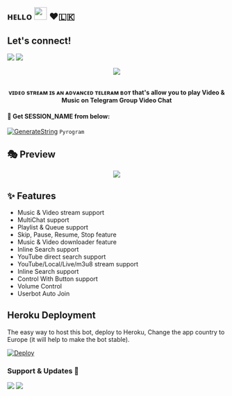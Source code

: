 ## ʜᴇʟʟᴏ <img src="https://github.com/TheDudeThatCode/TheDudeThatCode/blob/master/Assets/Hi.gif" width="29px"> ❤️🇱🇰

## Let's connect!
<p>
    <a href="https://t.me/doozylab_lk" target="blank"><img src="https://img.shields.io/badge/@ᴅᴏᴏᴢʏ_ʟᴀʙ_ʟᴋ-30302f?style=flat&logo=telegram" /></a>
    <a href="https://t.me/doozylabmusicbot" target="blank"><img src="https://img.shields.io/badge/@ᴅᴇᴍᴏ_ʙᴏᴛ-30302f?style=flat&logo=telegram" /></a>


<p align="center"><a href="https://t.me/doozylab"><img src="https://telegra.ph/file/a381b439e2bf6c61703f9.png"></a></p>
<p align="center">
    <br><b>ᴠɪᴅᴇᴏ sᴛʀᴇᴀᴍ ɪs ᴀɴ ᴀᴅᴠᴀɴᴄᴇᴅ ᴛᴇʟᴇʀᴀᴍ ʙᴏᴛ that's allow you to play Video & Music on Telegram Group Video Chat</b><br>
</p>


#### 🧪 Get SESSION_NAME from below:

[![GenerateString](https://img.shields.io/badge/repl.it-generateString-yellowgreen)](https://replit.com/@doozylab-lk/Session-String-Generator-SL?v=1) ``Pyrogram``




## 🎭 Preview
<p align="center">
  <img src="https://telegra.ph/file/924af9899e7825d9427e3.jpg">
</p>

## ✨ Features
- Music & Video stream support
- MultiChat support
- Playlist & Queue support
- Skip, Pause, Resume, Stop feature
- Music & Video downloader feature
- Inline Search support
- YouTube direct search support
- YouTube/Local/Live/m3u8 stream support
- Inline Search support
- Control With Button support
- Volume Control
- Userbot Auto Join

## Heroku Deployment
The easy way to host this bot, deploy to Heroku, Change the app country to Europe (it will help to make the bot stable).

[![Deploy](https://www.herokucdn.com/deploy/button.svg)](https://heroku.com/deploy?template=https://github.com/doozylab-lk/video-stream)




### Support & Updates 🎑
<a href="https://t.me/doozylablk"><img src="https://img.shields.io/badge/Join-Group%20Support-blue.svg?style=for-the-badge&logo=Telegram"></a> <a href="https://t.me/doozylab"><img src="https://img.shields.io/badge/Join-Updates%20Channel-blue.svg?style=for-the-badge&logo=Telegram"></a>
